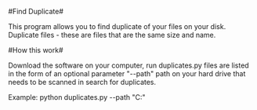 #Find Duplicate#

This program allows you to find duplicate of your files on your disk.
Duplicate files - these are files that are the same size and name.

#How this work#

Download the software on your computer, run duplicates.py files are listed in the form of an optional parameter "--path" path on your hard drive that needs to be scanned in search for duplicates.

Example: python duplicates.py --path "C:\"
